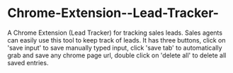 # Chrome-Extension--Lead-Tracker-
A Chrome Extension (Lead Tracker) for tracking sales leads. Sales agents can easily use this tool to keep track of leads. It has three buttons, click on 'save input' to save manually typed input, click 'save tab' to automatically grab and save any chrome page url, double click on 'delete all' to delete all saved entries. 

